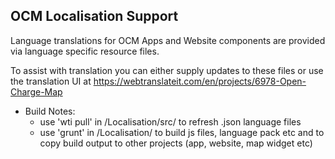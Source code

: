 OCM Localisation Support
------------------------------

Language translations for OCM Apps and Website components are provided via language specific resource files.

To assist with translation you can either supply updates to these files or use the translation UI at https://webtranslateit.com/en/projects/6978-Open-Charge-Map


- Build Notes:
	- use 'wti pull' in /Localisation/src/ to refresh .json language files
	- use 'grunt' in /Localisation/ to build js files, language pack etc and to copy build output to other projects (app, website, map widget etc)